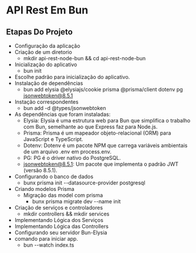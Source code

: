 # API Rest Em Bun

## Etapas Do Projeto

- Configuração da aplicação
- Criação de um diretorio
  - mkdir api-rest-node-bun && cd api-rest-node-bun
- Inicialização do aplicativo
  - bun init
- Escolhe padrão para inicialização do aplicativo.
- Instalação de dependências
  - bun add elysia @elysiajs/cookie prisma @prisma/client dotenv pg jsonwebtoken@8.5.1
- Instação correspondentes
  -   bun add -d @types/jsonwebtoken
- As dependências que foram instaladas:
  - Elysia: Elysia é uma estrutura web para Bun que simplifica o trabalho com Bun, semelhante ao que Express faz para Node.js.
  - Prisma: Prisma é um mapeador objeto-relacional (ORM) para JavaScript e TypeScript.
  - Dotenv: Dotenv é um pacote NPM que carrega variáveis ​​ambientais de um arquivo .env em process.env.
  - PG: PG é o driver nativo do PostgreSQL.
  - jsonwebtoken@8.5.1: Um pacote que implementa o padrão JWT (versão 8.5.1).
- Configurando o banco de dados
  - bunx prisma init --datasource-provider postgresql
- Criando modelos Prisma
  - Migração das model com prisma
    - bunx prisma migrate dev --name init
- Criação de serviços e controladores
  - mkdir controllers && mkdir services
- Implementando Lógica dos Serviços
- Implementando Lógica das Controllers
- Configurando seu servidor Bun-Elysia
- comando para iniciar app.
  - bun --watch index.ts